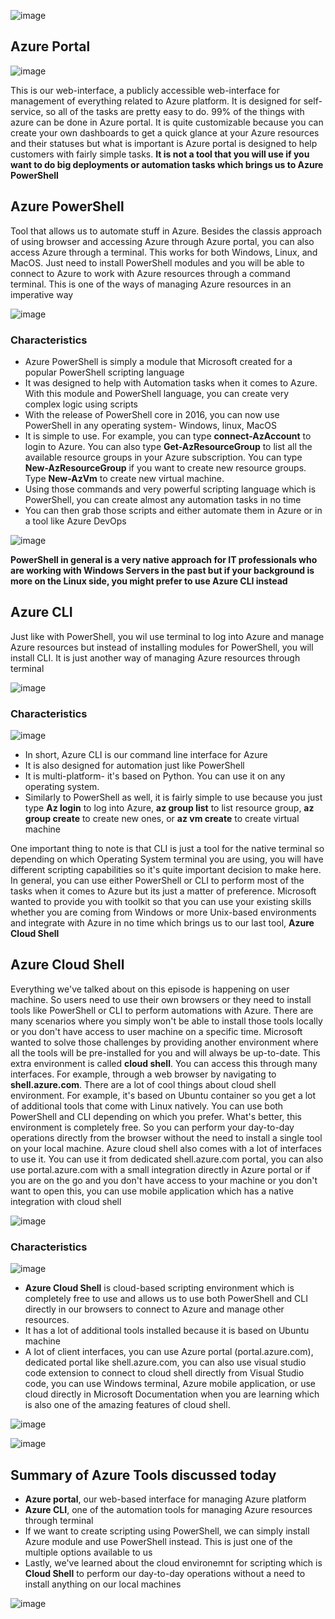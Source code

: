 ![image](https://github.com/user-attachments/assets/0a0140ed-3141-43bf-82ab-55a69613f206)

## Azure Portal

![image](https://github.com/user-attachments/assets/049b88ce-db9b-4fd6-b6e7-0bba0cc11829)

This is our web-interface, a publicly accessible web-interface for management of everything related to Azure platform.
It is designed for self-service, so all of the tasks are pretty easy to do.
99% of the things with azure can be done in Azure portal.
It is quite customizable because you can create your own dashboards to get a quick glance at your Azure resources and their statuses but what is important is Azure portal is designed to help customers with fairly simple tasks.
**It is not a tool that you will use if you want to do big deployments or automation tasks which brings us to Azure PowerShell**

## Azure PowerShell

Tool that allows us to automate stuff in Azure. Besides the classis approach of using browser and accessing Azure through Azure portal, you can also access Azure through a terminal. This works for both Windows, Linux, and MacOS. 
Just need to install PowerShell modules and you will be able to connect to Azure to work with Azure resources through a command terminal. This is one of the ways of managing Azure resources in an imperative way

![image](https://github.com/user-attachments/assets/5ef60d30-ab53-438e-b0ab-00b5d49a252a)

### Characteristics
- Azure PowerShell is simply a module that Microsoft created for a popular PowerShell scripting language
- It was designed to help with Automation tasks when it comes to Azure. With this module and PowerShell language, you can create very complex logic using scripts
- With the release of PowerShell core in 2016, you can now use PowerShell in any operating system- Windows, linux, MacOS
- It is simple to use. For example, you can type **connect-AzAccount** to login to Azure. You can also type **Get-AzResourceGroup** to list all the available resource groups in your Azure subscription. You can type **New-AzResourceGroup** if you want to create new resource groups. Type **New-AzVm** to create new virtual machine.
- Using those commands and very powerful scripting language which is PowerShell, you can create almost any automation tasks in no time
- You can then grab those scripts and either automate them in Azure or in a tool like Azure DevOps

![image](https://github.com/user-attachments/assets/462acd42-0fbf-4b86-bfa3-64632dd98794)

**PowerShell in general is a very native approach for IT professionals who are working with Windows Servers in the past but if your background is more on the Linux side, you might prefer to use **Azure CLI** instead**
 


## Azure CLI

Just like with PowerShell, you wil use terminal to log into Azure and manage Azure resources but instead of installing modules for PowerShell, you will install CLI. It is just another way of managing Azure resources through terminal

![image](https://github.com/user-attachments/assets/79c1fc06-d4d7-4d30-a8be-f3fbe2ee871c)


### Characteristics

![image](https://github.com/user-attachments/assets/99d96e8a-87ae-4d0b-8b20-973567485724)

- In short, Azure CLI is our command line interface for Azure
- It is also designed for automation just like PowerShell
- It is multi-platform- it's based on Python. You can use it on any operating system.
- Similarly to PowerShell as well, it is fairly simple to use because you just type **Az login** to log into Azure, **az group list** to list resource group, **az group create** to create new ones, or **az vm create** to create virtual machine

One important thing to note is that CLI is just a tool for the native terminal so depending on which Operating System terminal you are using, you will have different scripting capabilities so it's quite important decision to make here. In general, you can use either PowerShell or CLI to perform most of the tasks when it comes to Azure but its just a matter of preference. Microsoft wanted to provide you with toolkit so that you can use your existing skills whether you are coming from Windows or more Unix-based environments and integrate with Azure in no time which brings us to our last tool, **Azure Cloud Shell**

## Azure Cloud Shell

Everything we've talked about on this episode is happening on user machine. So users need to use their own browsers or they need to install tools like PowerShell or CLI to perform automations with Azure. There are many scenarios where you simply won't be able to install those tools locally or you don't have access to user machine on a specific time. Microsoft wanted to solve those challenges by providing another environment where all the tools will be pre-installed for you and will always be up-to-date. This extra environment is called **cloud shell**. You can access this through many interfaces. For example, through a web browser by navigating to **shell.azure.com**. There are a lot of cool things about cloud shell environment. For example, it's based on Ubuntu container so you get a lot of additional tools that come with Linux natively. You can use both PowerShell and CLI depending on which you prefer.
What's better, this environment is completely free. So you can perform your day-to-day operations directly from the browser without the need to install a single tool on your local machine.
Azure cloud shell also comes with a lot of interfaces to use it. You can use it from dedicated shell.azure.com portal, you can also use portal.azure.com with a small integration directly in Azure portal or if you are on the go and you don't have access to your machine or you don't want to open this, you can use mobile application which has a native integration with cloud shell

![image](https://github.com/user-attachments/assets/21e00229-40e6-41be-adfc-a81bbc7e7949)


### Characteristics

![image](https://github.com/user-attachments/assets/1769c93d-664f-4297-ba9b-42e8c6cea50d)

- **Azure Cloud Shell** is cloud-based scripting environment which is completely free to use and allows us to use both PowerShell and CLI directly in our browsers to connect to Azure and manage other resources.
- It has a lot of additional tools installed because it is based on Ubuntu machine
- A lot of client interfaces, you can use Azure portal (portal.azure.com), dedicated portal like shell.azure.com, you can also use visual studio code extension to connect to cloud shell directly from Visual Studio code, you can use Windows terminal, Azure mobile application, or use cloud directly in Microsoft Documentation when you are learning which is also one of the amazing features of cloud shell.

![image](https://github.com/user-attachments/assets/18a220e1-4629-40d2-bf47-eae2b85a9e74)


![image](https://github.com/user-attachments/assets/f270c25e-ea29-4a6e-8dcf-51d0ad83e9c9)


## Summary of Azure Tools discussed today

- **Azure portal**, our web-based interface for managing Azure platform
- **Azure CLI**, one of the automation tools for managing Azure resources through terminal
- If we want to create scripting using PowerShell, we can simply install Azure module and use PowerShell instead. This is just one of the multiple options available to us
- Lastly, we've learned about the cloud environemnt for scripting which is **Cloud Shell** to perform our day-to-day operations without a need to install anything on our local machines

![image](https://github.com/user-attachments/assets/bccfbe24-5c97-4421-a80f-6865c1980533)
